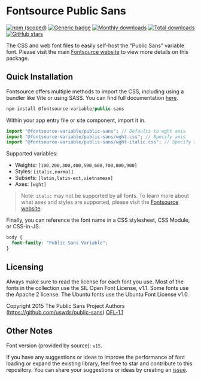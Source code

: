 # Fontsource Public Sans

[![npm (scoped)](https://img.shields.io/npm/v/@fontsource-variable/public-sans?color=brightgreen)](https://www.npmjs.com/package/@fontsource-variable/public-sans) [![Generic badge](https://img.shields.io/badge/fontsource-passing-brightgreen)](https://github.com/fontsource/fontsource) [![Monthly downloads](https://badgen.net/npm/dm/@fontsource-variable/public-sans)](https://github.com/fontsource/fontsource) [![Total downloads](https://badgen.net/npm/dt/@fontsource-variable/public-sans)](https://github.com/fontsource/fontsource) [![GitHub stars](https://img.shields.io/github/stars/fontsource/fontsource.svg?style=social&label=Star)](https://github.com/fontsource/fontsource/stargazers)

The CSS and web font files to easily self-host the “Public Sans” variable font. Please visit the main [Fontsource website](https://fontsource.org/fonts/public-sans) to view more details on this package.

## Quick Installation

Fontsource offers multiple methods to import the CSS, including using a bundler like Vite or using SASS. You can find full documentation [here](https://fontsource.org/docs/getting-started/introduction).

```javascript
npm install @fontsource-variable/public-sans
```

Within your app entry file or site component, import it in.

```javascript
import "@fontsource-variable/public-sans"; // Defaults to wght axis
import "@fontsource-variable/public-sans/wght.css"; // Specify axis
import "@fontsource-variable/public-sans/wght-italic.css"; // Specify axis and style
```

Supported variables:
- Weights: `[100,200,300,400,500,600,700,800,900]`
- Styles: `[italic,normal]`
- Subsets: `[latin,latin-ext,vietnamese]`
- Axes: `[wght]`

> Note: `italic` may not be supported by all fonts. To learn more about what axes and styles are supported, please visit the [Fontsource website](https://fontsource.org/fonts/public-sans).

Finally, you can reference the font name in a CSS stylesheet, CSS Module, or CSS-in-JS.

```css
body {
  font-family: "Public Sans Variable";
}
```

## Licensing
Always make sure to read the license for each font you use. Most of the fonts in the collection use the SIL Open Font License, v1.1. Some fonts use the Apache 2 license. The Ubuntu fonts use the Ubuntu Font License v1.0.

Copyright 2015 The Public Sans Project Authors (https://github.com/uswds/public-sans)
[OFL-1.1](http://scripts.sil.org/OFL)

## Other Notes
Font version (provided by source): `v15`.

If you have any suggestions or ideas to improve the performance of font loading or expand the existing library, feel free to star and contribute to this repository. You can share your suggestions or ideas by creating an [issue](https://github.com/fontsource/fontsource/issues).